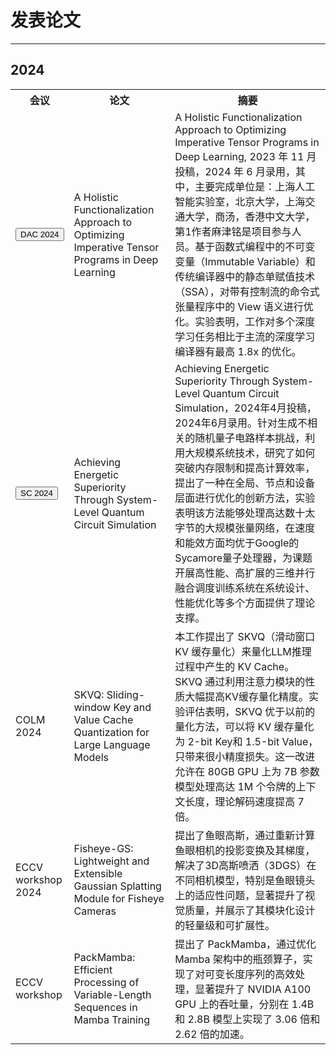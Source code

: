 # 发表论文

--------------
## 2024

<table>
  <tr>
    <th>会议</th>
    <!-- <th>时间</th> -->
    <th>论文</th>
    <th>摘要</th>
  </tr>
  <tr>
    <td><button>DAC 2024</button></td>
    <td>A Holistic Functionalization Approach to Optimizing Imperative Tensor Programs in Deep Learning</td>
    <td>A Holistic Functionalization Approach to Optimizing Imperative Tensor Programs in Deep Learning, 2023 年 11 月投稿，2024 年 6 月录用，其中，主要完成单位是：上海人工智能实验室，北京大学，上海交通大学，商汤，香港中文大学，第1作者麻津铭是项目参与人员。基于函数式编程中的不可变变量（Immutable Variable）和传统编译器中的静态单赋值技术（SSA），对带有控制流的命令式张量程序中的 View 语义进行优化。实验表明，工作对多个深度学习任务相比于主流的深度学习编译器有最高 1.8x 的优化。</td>
  </tr>
  <tr>
    <td><button>SC 2024</button></td>
    <td>Achieving Energetic Superiority Through System-Level Quantum Circuit Simulation</td>
    <td>Achieving Energetic Superiority Through System-Level Quantum Circuit Simulation，2024年4月投稿，2024年6月录用。针对生成不相关的随机量子电路样本挑战，利用大规模系统技术，研究了如何突破内存限制和提高计算效率，提出了一种在全局、节点和设备层面进行优化的创新方法，实验表明该方法能够处理高达数十太字节的大规模张量网络，在速度和能效方面均优于Google的Sycamore量子处理器，为课题开展高性能、高扩展的三维并行融合调度训练系统在系统设计、性能优化等多个方面提供了理论支撑。</td>
  </tr>
  <tr>
    <td>COLM 2024</td>
    <td>SKVQ: Sliding-window Key and Value Cache Quantization for Large Language Models</td>
    <td>本工作提出了 SKVQ（滑动窗口 KV 缓存量化）来量化LLM推理过程中产生的 KV Cache。SKVQ 通过利用注意力模块的性质大幅提高KV缓存量化精度。实验评估表明，SKVQ 优于以前的量化方法，可以将 KV 缓存量化为 2-bit Key和 1.5-bit Value，只带来很小精度损失。这一改进允许在 80GB GPU 上为 7B 参数模型处理高达 1M 个令牌的上下文长度，理论解码速度提高 7 倍。</td>
  </tr>
  <tr>
    <td>ECCV workshop 2024</td>
    <td>Fisheye-GS: Lightweight and Extensible Gaussian Splatting Module for Fisheye Cameras</td>
    <td>提出了鱼眼高斯，通过重新计算鱼眼相机的投影变换及其梯度，解决了3D高斯喷洒（3DGS）在不同相机模型，特别是鱼眼镜头上的适应性问题，显著提升了视觉质量，并展示了其模块化设计的轻量级和可扩展性。</td>
  </tr>
  <tr>
    <td>ECCV workshop</td>
    <td>PackMamba: Efficient Processing of Variable-Length Sequences in Mamba Training</td>
    <td>提出了 PackMamba，通过优化 Mamba 架构中的瓶颈算子，实现了对可变长度序列的高效处理，显著提升了 NVIDIA A100 GPU 上的吞吐量，分别在 1.4B 和 2.8B 模型上实现了 3.06 倍和 2.62 倍的加速。</td>
  </tr>
  <!-- 更多行和单元格 -->
</table>
